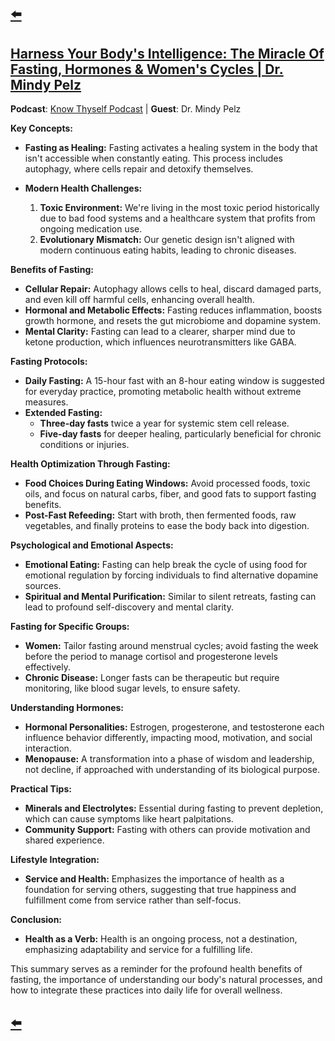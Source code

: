 ---
---

## [⬅️](/)

## [Harness Your Body's Intelligence: The Miracle Of Fasting, Hormones & Women's Cycles | Dr. Mindy Pelz](https://www.youtube.com/watch?v=pgWnbRg5-cg)

**Podcast**: [Know Thyself Podcast](https://www.knowthyself.one) | **Guest**: Dr. Mindy Pelz

**Key Concepts:**

- **Fasting as Healing:** Fasting activates a healing system in the body that isn't accessible when constantly eating. This process includes autophagy, where cells repair and detoxify themselves.

- **Modern Health Challenges:**
  1. **Toxic Environment:** We're living in the most toxic period historically due to bad food systems and a healthcare system that profits from ongoing medication use.
  2. **Evolutionary Mismatch:** Our genetic design isn't aligned with modern continuous eating habits, leading to chronic diseases.

**Benefits of Fasting:**

- **Cellular Repair:** Autophagy allows cells to heal, discard damaged parts, and even kill off harmful cells, enhancing overall health.
- **Hormonal and Metabolic Effects:** Fasting reduces inflammation, boosts growth hormone, and resets the gut microbiome and dopamine system.
- **Mental Clarity:** Fasting can lead to a clearer, sharper mind due to ketone production, which influences neurotransmitters like GABA.

**Fasting Protocols:**

- **Daily Fasting:** A 15-hour fast with an 8-hour eating window is suggested for everyday practice, promoting metabolic health without extreme measures.
- **Extended Fasting:** 
  - **Three-day fasts** twice a year for systemic stem cell release.
  - **Five-day fasts** for deeper healing, particularly beneficial for chronic conditions or injuries.

**Health Optimization Through Fasting:**

- **Food Choices During Eating Windows:** Avoid processed foods, toxic oils, and focus on natural carbs, fiber, and good fats to support fasting benefits.
- **Post-Fast Refeeding:** Start with broth, then fermented foods, raw vegetables, and finally proteins to ease the body back into digestion.

**Psychological and Emotional Aspects:**

- **Emotional Eating:** Fasting can help break the cycle of using food for emotional regulation by forcing individuals to find alternative dopamine sources.
- **Spiritual and Mental Purification:** Similar to silent retreats, fasting can lead to profound self-discovery and mental clarity.

**Fasting for Specific Groups:**

- **Women:** Tailor fasting around menstrual cycles; avoid fasting the week before the period to manage cortisol and progesterone levels effectively.
- **Chronic Disease:** Longer fasts can be therapeutic but require monitoring, like blood sugar levels, to ensure safety.

**Understanding Hormones:**

- **Hormonal Personalities:** Estrogen, progesterone, and testosterone each influence behavior differently, impacting mood, motivation, and social interaction.
- **Menopause:** A transformation into a phase of wisdom and leadership, not decline, if approached with understanding of its biological purpose.

**Practical Tips:**

- **Minerals and Electrolytes:** Essential during fasting to prevent depletion, which can cause symptoms like heart palpitations.
- **Community Support:** Fasting with others can provide motivation and shared experience.

**Lifestyle Integration:**

- **Service and Health:** Emphasizes the importance of health as a foundation for serving others, suggesting that true happiness and fulfillment come from service rather than self-focus.

**Conclusion:**

- **Health as a Verb:** Health is an ongoing process, not a destination, emphasizing adaptability and service for a fulfilling life.

This summary serves as a reminder for the profound health benefits of fasting, the importance of understanding our body's natural processes, and how to integrate these practices into daily life for overall wellness.

## [⬅️](/)